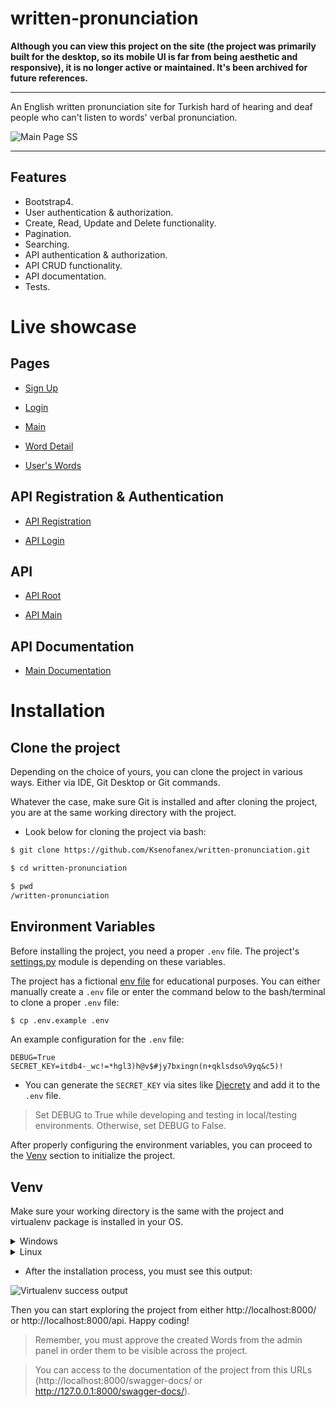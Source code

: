 # written-pronunciation

**Although you can view this project on the site (the project was primarily built for the desktop, so its mobile UI is far from being aesthetic and responsive), it is no longer active or maintained. It's been archived for future references.**

***

An English written pronunciation site for Turkish hard of hearing and deaf people who can't listen to words' verbal pronunciation.

![Main Page SS](https://user-images.githubusercontent.com/53350572/183075250-12c8a87a-b570-4eb2-831c-990d009e832b.png)

***

## Features

- Bootstrap4.
- User authentication & authorization.
- Create, Read, Update and Delete functionality.
- Pagination.
- Searching.
- API authentication & authorization.
- API CRUD functionality.
- API documentation.
- Tests.

# Live showcase

## Pages

- [Sign Up](https://pronunciationksenofanex.herokuapp.com/users/signup/) 

- [Login](https://pronunciationksenofanex.herokuapp.com/users/login/)

- [Main](https://pronunciationksenofanex.herokuapp.com/)

- [Word Detail](https://pronunciationksenofanex.herokuapp.com/2/) 

- [User's Words](https://pronunciationksenofanex.herokuapp.com/user-words/Ksenofanex/)

## API Registration & Authentication

- [API Registration](https://pronunciationksenofanex.herokuapp.com/api/v1/rest-auth/registration/) 

- [API Login](https://pronunciationksenofanex.herokuapp.com/api-auth/login/?next=/api/)

## API

- [API Root](https://pronunciationksenofanex.herokuapp.com/api/)

- [API Main](https://pronunciationksenofanex.herokuapp.com/api/words/) 

## API Documentation

- [Main Documentation]( https://pronunciationksenofanex.herokuapp.com/swagger-docs/)

# Installation

## Clone the project

Depending on the choice of yours, you can clone the project in various ways. Either via IDE, Git Desktop or Git commands.

Whatever the case, make sure Git is installed and after cloning the project, you are at the same working directory with the project.

- Look below for cloning the project via bash:

```bash
$ git clone https://github.com/Ksenofanex/written-pronunciation.git

$ cd written-pronunciation

$ pwd
/written-pronunciation
```

## Environment Variables

Before installing the project, you need a proper `.env` file. The project's [settings.py](written_pronunciation/settings.py) module is depending on these variables.

The project has a fictional [env file](.env.example) for educational purposes. You can either manually create a `.env` file or enter the command below to the bash/terminal to clone a proper `.env` file:

```bash
$ cp .env.example .env
```

An example configuration for the `.env` file:

```
DEBUG=True
SECRET_KEY=itdb4-_wc!=*hgl3)h@v$#jy7bxingn(n+qklsdso%9yq&c5)!
```

- You can generate the `SECRET_KEY` via sites like [Djecrety](https://djecrety.ir/) and add it to the `.env` file.

> Set DEBUG to True while developing and testing in local/testing environments. Otherwise, set DEBUG to False.

After properly configuring the environment variables, you can proceed to the [Venv](https://github.com/Ksenofanex/written-pronunciation#venv) section to initialize the project.

## Venv
Make sure your working directory is the same with the project and virtualenv package is installed in your OS.

<details>
<summary>Windows</summary>

```bash
> pwd
\written-pronunciation

> pip install virtualenv

> virtualenv env

> .\env\Scripts\activate

> pip install -r requirements.txt

> python manage.py makemigrations

> python manage.py migrate

> python manage.py runserver
```

![Virtualenv GIF](https://i.imgur.com/T769x6j.gif)

</details>

<details>
<summary>Linux</summary>

```bash
$ pwd
/written-pronunciation

$ pip3 install virtualenv

$ python3 -m venv env

$ source env/bin/activate

$ pip3 install requirements.txt

$ python3 manage.py makemigrations

$ python3 manage.py migrate

$ python3 manage.py runserver
```

</details>

- After the installation process, you must see this output:

![Virtualenv success output](https://i.imgur.com/9Dwp7s0.png)

Then you can start exploring the project from either http://localhost:8000/ or http://localhost:8000/api. Happy coding!

> Remember, you must approve the created Words from the admin panel in order them to be visible across the project.

> You can access to the documentation of the project from this URLs (http://localhost:8000/swagger-docs/ or http://127.0.0.1:8000/swagger-docs/).
